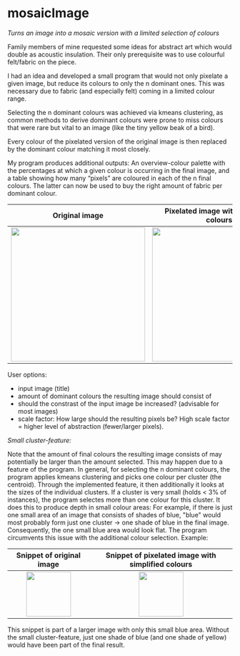# mosaicImage
*Turns an image into a mosaic version with a limited selection of colours*

Family members of mine requested some ideas for abstract art which would double as acoustic insulation. Their only prerequisite was to use colourful felt/fabric on the piece. 

I had an idea and developed a small program that would not only pixelate a given image, but reduce its colours to only the n dominant ones. This was necessary due to fabric (and especially felt) coming in a limited colour range. 

Selecting the n dominant colours was achieved via kmeans clustering, as common methods to derive dominant colours were prone to miss colours that were rare but vital to an image (like the tiny yellow beak of a bird). 

Every colour of the pixelated version of the original image is then replaced by the dominant colour matching it most closely. 

My program produces additional outputs: An overview-colour palette with the percentages at which a given colour is occurring in the final image, and a table showing how many “pixels” are coloured in each of the n final colours. The latter can now be used to buy the right amount of fabric per dominant colour.

Original image           | Pixelated image with simplified colours      |  Colour palette 
:-----------------------:|:----------------------------------------------:|:---------------:
<img src="https://user-images.githubusercontent.com/53763279/156440543-2a3710ce-6467-4b5a-8daf-d7da86e2e4c4.JPG" height="300" > | <img src="https://user-images.githubusercontent.com/53763279/156440552-49313705-84f2-46ba-bf6f-bd62197e6fce.jpg" height="300" > | <img src="https://user-images.githubusercontent.com/53763279/156440567-afb4a6e3-293a-408e-b319-e2f7a13ac621.jpg" height="300" >

User options: 
- input image (title)
- amount of dominant colours the resulting image should consist of 
- should the constrast of the input image be increased? (advisable for most images)
- scale factor: How large should the resulting pixels be? High scale factor = higher level of abstraction (fewer/larger pixels). 

*Small cluster-feature:*

Note that the amount of final colours the resulting image consists of may potentially be larger than the amount selected. This may happen due to a feature of the program. In general, for selecting the n dominant colours, the program applies kmeans clustering and picks one colour per cluster (the centroid). Through the implemented feature, it then additionally it looks at the sizes of the individual clusters. If a cluster is very small (holds < 3% of instances), the program selectes more than one colour for this cluster. It does this to produce depth in small colour areas: For example, if there is just one small area of an image that consists of shades of blue, "blue" would most probably form just one cluster -> one shade of blue in the final image. Consequently, the one small blue area would look flat. The program circumvents this issue with the additional colour selection. Example: 

Snippet of original image           | Snippet of pixelated image with simplified colours     
:----------------------------------:|:-----------------------------------------------------:
<img src="https://user-images.githubusercontent.com/53763279/156447009-59f63d87-94e5-4769-9746-95563942e5c5.png" height="100" > | <img src="https://user-images.githubusercontent.com/53763279/156447043-f1dc30b9-ef6f-458a-a180-4eff7b00a0d6.png" height="100" > 

This snippet is part of a larger image with only this small blue area. Without the small cluster-feature, just one shade of blue (and one shade of yellow) would have been part of the final result. 

